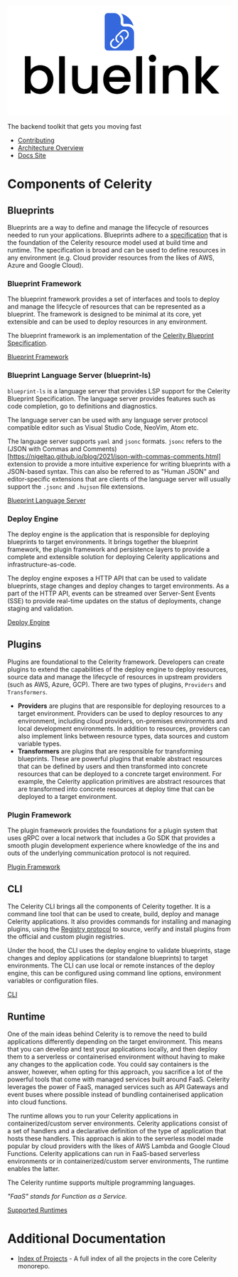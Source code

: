![Celerity](/resources/logo.svg)

The backend toolkit that gets you moving fast

- [Contributing](./CONTRIBUTING.md)
- [Architecture Overview](./ARCHITECTURE_OVERVIEW.md)
- [Docs Site](https://celerityframework.io)

# Components of Celerity

## Blueprints

Blueprints are a way to define and manage the lifecycle of resources needed to run your applications. Blueprints adhere to a [specification](https://celerityframework.com/docs/blueprint/specification) that is the foundation of the Celerity resource model used at build time and runtime.
The specification is broad and can be used to define resources in any environment (e.g. Cloud provider resources from the likes of AWS, Azure and Google Cloud).

### Blueprint Framework

The blueprint framework provides a set of interfaces and tools to deploy and manage the lifecycle of resources that can be represented as a blueprint. The framework is designed to be minimal at its core, yet extensible and can be used to deploy resources in any environment.

The blueprint framework is an implementation of the [Celerity Blueprint Specification](https://celerityframework.com/docs/blueprint/specification).

[Blueprint Framework](./libs/blueprint)

### Blueprint Language Server (blueprint-ls)

`blueprint-ls` is a language server that provides LSP support for the Celerity Blueprint Specification. The language server provides features such as code completion, go to definitions and diagnostics.

The language server can be used with any language server protocol compatible editor such as Visual Studio Code, NeoVim,  Atom etc.

The language server supports `yaml` and `jsonc` formats. `jsonc` refers to the (JSON with Commas and Comments)[https://nigeltao.github.io/blog/2021/json-with-commas-comments.html] extension to provide a more intuitive experience for writing blueprints with a JSON-based syntax. This can also be referred to as "Human JSON" and editor-specific extensions that are clients of the language server will usually support the `.jsonc` and `.hujson` file extensions.

[Blueprint Language Server](./tools/blueprint-ls)

### Deploy Engine

The deploy engine is the application that is responsible for deploying blueprints to target environments. It brings together the blueprint framework, the plugin framework and persistence layers to provide a complete and extensible solution for deploying Celerity applications and infrastructure-as-code.

The deploy engine exposes a HTTP API that can be used to validate blueprints, stage changes and deploy changes to target environments. As a part of the HTTP API, events can be streamed over Server-Sent Events (SSE) to provide real-time updates on the status of deployments, change staging and validation. 

[Deploy Engine](./apps/deploy-engine)

## Plugins

Plugins are foundational to the Celerity framework. Developers can create plugins to extend the capabilities of the deploy engine to deploy resources, source data and manage the lifecycle of resources in upstream providers (such as AWS, Azure, GCP).
There are two types of plugins, `Providers` and `Transformers`.
- **Providers** are plugins that are responsible for deploying resources to a target environment. Providers can be used to deploy resources to any environment, including cloud providers, on-premises environments and local development environments. In addition to resources, providers can also implement links between resource types, data sources and custom variable types.
- **Transformers** are plugins that are responsible for transforming blueprints. These are powerful plugins that enable abstract resources that can be defined by users and then transformed into concrete resources that can be deployed to a concrete target environment. For example, the Celerity application primitives are abstract resources that are transformed into concrete resources at deploy time that can be deployed to a target environment.

### Plugin Framework

The plugin framework provides the foundations for a plugin system that uses gRPC over a local network that includes a Go SDK that provides a smooth plugin development experience where knowledge of the ins and outs of the underlying communication protocol is not required.

[Plugin Framework](./libs/plugin-framework)

## CLI

The Celerity CLI brings all the components of Celerity together. It is a command line tool that can be used to create, build, deploy and manage Celerity applications.
It also provides commands for installing and managing plugins, using the [Registry protocol](https://www.celerityframework.io/plugin-framework/docs/registry-protocols-formats/registry-protocol) to source, verify and install plugins from the official and custom plugin registries.

Under the hood, the CLI uses the deploy engine to validate blueprints, stage changes and deploy applications (or standalone blueprints) to target environments.
The CLI can use local or remote instances of the deploy engine, this can be configured using command line options, environment variables or configuration files.

[CLI](./apps/cli)

## Runtime

One of the main ideas behind Celerity is to remove the need to build applications differently depending on the target environment. This means that you can develop and test your applications locally, and then deploy them to a serverless or containerised environment without having to make any changes to the application code.
You could say containers is the answer, however, when opting for this approach, you sacrifice a lot of the powerful tools that come with managed services built around FaaS. Celerity leverages the power of FaaS, managed services such as API Gateways and event buses where possible instead of bundling containerised application into cloud functions.

The runtime allows you to run your Celerity applications in containerized/custom server environments. Celerity applications consist of a set of handlers and a declarative definition of the type of application that hosts these handlers. This approach is akin to the serverless model made popular by cloud providers with the likes of AWS Lambda and Google Cloud Functions. Celerity applications can run in FaaS-based serverless environments or in containerized/custom server environments, The runtime enables the latter.

The Celerity runtime supports multiple programming languages.

_"FaaS" stands for Function as a Service._

[Supported Runtimes](./apps/runtime)

# Additional Documentation

- [Index of Projects](./docs/INDEX.md) - A full index of all the projects in the core Celerity monorepo.
